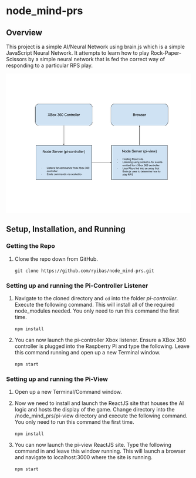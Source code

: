 # node_mind-prs

## Overview

This project is a simple AI/Neural Network using brain.js which is a simple JavaScript Neural Network. It attempts to learn how to play Rock-Paper-Scissors by a simple neural network that is fed the correct way of responding to a particular RPS play.

![alt text](overview.png "Overview Diagram")

## Setup, Installation, and Running

### Getting the Repo
1. Clone the repo down from GitHub.

    `git clone https://github.com/ryibas/node_mind-prs.git`

### Setting up and running the Pi-Controller Listener
1. Navigate to the cloned directory and `cd` into the folder *pi-controller*. Execute the following command. This will install all of the required node_modules needed. You only need to run this command the first time.

    ` npm install `

3. You can now launch the pi-controller Xbox listener. Ensure a XBox 360 controller is plugged into the Raspberry Pi and type the following. Leave this command running and open up a new Terminal window.

    ` npm start `

### Setting up and running the Pi-View 
1. Open up a new Terminal/Command window.

2. Now we need to install and launch the ReactJS site that houses the AI logic and hosts the display of the game. Change directory into the /node_mind_prs/pi-view directory and execute the following command. You only need to run this command the first time.
   
    ` npm install `

3. You can now launch the pi-view ReactJS site. Type the following command in and leave this window running. This will launch a browser and navigate to localhost:3000 where the site is running.

    ` npm start `